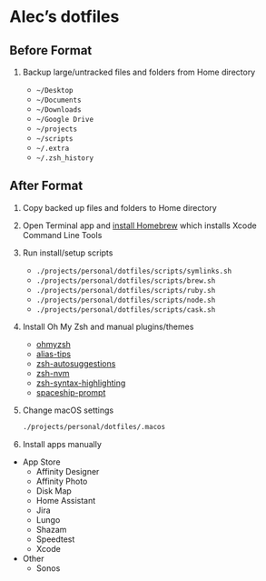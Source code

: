 # Alec’s dotfiles

## Before Format

1. Backup large/untracked files and folders from Home directory

    - `~/Desktop`
    - `~/Documents`
    - `~/Downloads`
    - `~/Google Drive`
    - `~/projects`
    - `~/scripts`
    - `~/.extra`
    - `~/.zsh_history`

## After Format

1. Copy backed up files and folders to Home directory

2. Open Terminal app and [install Homebrew](https://brew.sh/) which installs Xcode Command Line Tools

3. Run install/setup scripts

    - `./projects/personal/dotfiles/scripts/symlinks.sh`
    - `./projects/personal/dotfiles/scripts/brew.sh`
    - `./projects/personal/dotfiles/scripts/ruby.sh`
    - `./projects/personal/dotfiles/scripts/node.sh`
    - `./projects/personal/dotfiles/scripts/cask.sh`

5. Install Oh My Zsh and manual plugins/themes

    - [ohmyzsh](https://github.com/ohmyzsh/ohmyzsh)
    - [alias-tips](https://github.com/djui/alias-tips)
    - [zsh-autosuggestions](https://github.com/zsh-users/zsh-autosuggestions)
    - [zsh-nvm](https://github.com/lukechilds/zsh-nvm)
    - [zsh-syntax-highlighting](https://github.com/zsh-users/zsh-syntax-highlighting)
    - [spaceship-prompt](https://github.com/denysdovhan/spaceship-prompt)

4. Change macOS settings
    ```sh
    ./projects/personal/dotfiles/.macos
    ```

3. Install apps manually

  - App Store
    - Affinity Designer
    - Affinity Photo
    - Disk Map
    - Home Assistant
    - Jira
    - Lungo
    - Shazam
    - Speedtest
    - Xcode
  - Other
    - Sonos
